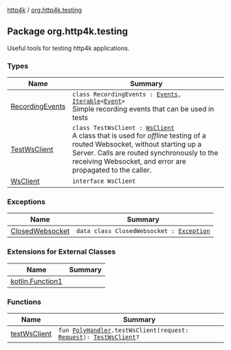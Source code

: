 [http4k](../index.md) / [org.http4k.testing](./index.md)

## Package org.http4k.testing

Useful tools for testing http4k applications.

### Types

| Name | Summary |
|---|---|
| [RecordingEvents](-recording-events/index.md) | `class RecordingEvents : `[`Events`](../org.http4k.core/-events.md)`, `[`Iterable`](https://kotlinlang.org/api/latest/jvm/stdlib/kotlin.collections/-iterable/index.html)`<`[`Event`](../org.http4k.core/-event/index.md)`>`<br>Simple recording events that can be used in tests |
| [TestWsClient](-test-ws-client/index.md) | `class TestWsClient : `[`WsClient`](-ws-client/index.md)<br>A class that is used for *offline* testing of a routed Websocket, without starting up a Server. Calls are routed synchronously to the receiving Websocket, and error are propagated to the caller. |
| [WsClient](-ws-client/index.md) | `interface WsClient` |

### Exceptions

| Name | Summary |
|---|---|
| [ClosedWebsocket](-closed-websocket/index.md) | `data class ClosedWebsocket : `[`Exception`](https://kotlinlang.org/api/latest/jvm/stdlib/kotlin/-exception/index.html) |

### Extensions for External Classes

| Name | Summary |
|---|---|
| [kotlin.Function1](kotlin.-function1/index.md) |  |

### Functions

| Name | Summary |
|---|---|
| [testWsClient](test-ws-client.md) | `fun `[`PolyHandler`](../org.http4k.websocket/-poly-handler/index.md)`.testWsClient(request: `[`Request`](../org.http4k.core/-request/index.md)`): `[`TestWsClient`](-test-ws-client/index.md)`?` |
